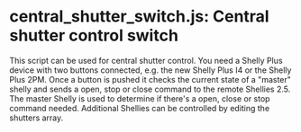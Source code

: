 central_shutter_switch.js: Central shutter control switch
===
This script can be used for central shutter control. You need a Shelly Plus device with two buttons connected, e.g. the new Shelly Plus I4 or the Shelly Plus 2PM. Once a button is pushed it checks the current state of a "master" shelly and sends a open, stop or close command to the remote Shellies 2.5. The master Shelly is used to determine if there's a open, close or stop command needed. Additional Shellies can be controlled by editing the shutters array.
